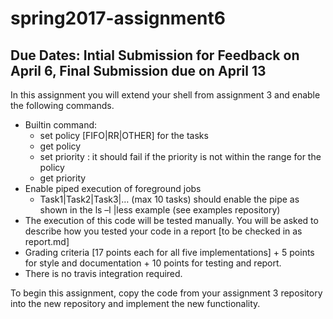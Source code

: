 # spring2017-assignment6

## Due Dates: Intial Submission for Feedback on April 6, Final Submission due on April 13

In this assignment you will extend your shell from assignment 3 and enable the following commands. 

- Builtin command:   
  -  set policy [FIFO|RR|OTHER] for the tasks
  -  get policy
  -  set priority : it should fail if the priority is not within the range for the policy
  - get priority
- Enable piped execution of foreground jobs
  - Task1|Task2|Task3|… (max 10 tasks) should enable the pipe as shown in the ls –l |less example (see examples repository)
- The  execution of this code will be tested manually. You will be asked to describe how you tested your code in a report [to be checked in as report.md]
- Grading criteria [17 points each for all five implementations] + 5 points for style and documentation + 10 points for testing and report.
- There is no travis integration required.
 
 To begin this assignment, copy the code from your assignment 3 repository into the new repository and implement the new functionality.
